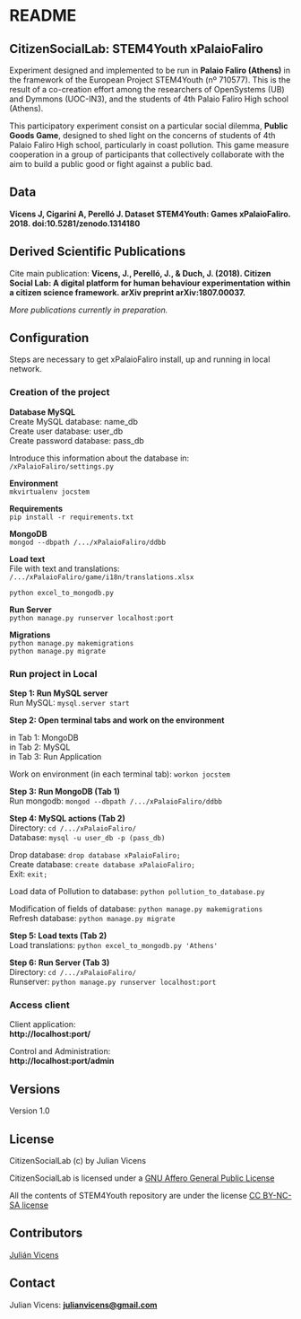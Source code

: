 # README #

## CitizenSocialLab: STEM4Youth xPalaioFaliro ##

Experiment designed and implemented to be run in **Palaio Faliro (Athens)** in the framework of the European Project STEM4Youth (nº 710577). This is the result of a co-creation effort among the researchers of OpenSystems (UB) and Dymmons (UOC-IN3), and the students of 4th Palaio Faliro High school (Athens).

This participatory experiment consist on a particular social dilemma, **Public Goods Game**, designed to shed light on the concerns of students of 4th Palaio Faliro High school, particularly in coast pollution. This game measure cooperation in a group of participants that collectively collaborate with the aim to build a public good or fight against a public bad. 

## Data ##
**Vicens J, Cigarini A, Perelló J. Dataset STEM4Youth: Games xPalaioFaliro. 2018. doi:10.5281/zenodo.1314180**  

## Derived Scientific Publications ##
Cite main publication: **Vicens, J., Perelló, J., & Duch, J. (2018). Citizen Social Lab: A digital platform for human behaviour experimentation within a citizen science framework. arXiv preprint arXiv:1807.00037.**

*More publications currently in preparation.*

## Configuration ##
Steps are necessary to get xPalaioFaliro install, up and running in local network.

### Creation of the project ###

__Database MySQL__  
Create MySQL database: name\_db  
Create user database: user\_db  
Create password database: pass\_db

Introduce this information about the database in: `/xPalaioFaliro/settings.py`

__Environment__   
```mkvirtualenv jocstem ```  

__Requirements__  
```pip install -r requirements.txt```

__MongoDB__  
```mongod --dbpath /.../xPalaioFaliro/ddbb```

__Load text__   
File with text and translations:  `/.../xPalaioFaliro/game/i18n/translations.xlsx`  
   
```python excel_to_mongodb.py```

__Run Server__  
```python manage.py runserver localhost:port```

__Migrations__  
```python manage.py makemigrations```  
```python manage.py migrate```  

### Run project in Local ###

__Step 1: Run MySQL server__  
Run MySQL: `mysql.server start`

__Step 2: Open terminal tabs and work on the environment__  

in Tab 1: MongoDB  
in Tab 2: MySQL  
in Tab 3: Run Application  

Work on environment (in each terminal tab): `workon jocstem`

__Step 3: Run MongoDB (Tab 1)__  
Run mongodb: `mongod --dbpath /.../xPalaioFaliro/ddbb`

__Step 4: MySQL actions (Tab 2)__  
Directory: `cd /.../xPalaioFaliro/`   
Database: `mysql -u user_db -p (pass_db)`

Drop database: `drop database xPalaioFaliro;`  
Create database: `create database xPalaioFaliro;`  
Exit: `exit;`

Load data of Pollution to database: `python pollution_to_database.py`

Modification of fields of database: `python manage.py makemigrations`  
Refresh database:
`python manage.py migrate` 

__Step 5: Load texts (Tab 2)__    
Load translations: `python excel_to_mongodb.py 'Athens'`

__Step 6: Run Server (Tab 3)__  
Directory: `cd /.../xPalaioFaliro/ `   
Runserver: `python manage.py runserver localhost:port`


### Access client ###
Client application:  
**http://localhost:port/**  
 
Control and Administration:  
**http://localhost:port/admin**

## Versions ##
Version 1.0

## License ##
CitizenSocialLab (c) by Julian Vicens

CitizenSocialLab is licensed under a [GNU Affero General Public License](https://www.gnu.org/licenses/agpl-3.0.txt)

All the contents of STEM4Youth repository are under the license [CC BY-NC-SA license](https://creativecommons.org/licenses/by-nc-sa/4.0/)


## Contributors ##

[Julián Vicens](https://github.com/jvicens)

## Contact ##

Julian Vicens: **julianvicens@gmail.com**
